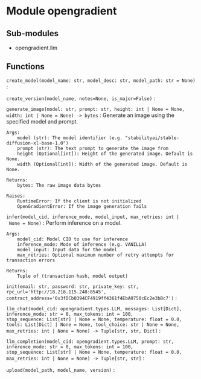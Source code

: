 Module opengradient
===================

Sub-modules
-----------
* opengradient.llm

Functions
---------

`create_model(model_name: str, model_desc: str, model_path: str = None)`
:   

`create_version(model_name, notes=None, is_major=False)`
:   

`generate_image(model: str, prompt: str, height: int | None = None, width: int | None = None) ‑> bytes`
:   Generate an image using the specified model and prompt.
    
    Args:
        model (str): The model identifier (e.g. "stabilityai/stable-diffusion-xl-base-1.0")
        prompt (str): The text prompt to generate the image from
        height (Optional[int]): Height of the generated image. Default is None.
        width (Optional[int]): Width of the generated image. Default is None.
    
    Returns:
        bytes: The raw image data bytes
    
    Raises:
        RuntimeError: If the client is not initialized
        OpenGradientError: If the image generation fails

`infer(model_cid, inference_mode, model_input, max_retries: int | None = None)`
:   Perform inference on a model.
    
    Args:
        model_cid: Model CID to use for inference
        inference_mode: Mode of inference (e.g. VANILLA)
        model_input: Input data for the model
        max_retries: Optional maximum number of retry attempts for transaction errors
    
    Returns:
        Tuple of (transaction hash, model output)

`init(email: str, password: str, private_key: str, rpc_url='http://18.218.115.248:8545', contract_address='0x3fDCb0394CF4919ff4361f4EbA0750cEc2e3bBc7')`
:   

`llm_chat(model_cid: opengradient.types.LLM, messages: List[Dict], inference_mode: str = 0, max_tokens: int = 100, stop_sequence: List[str] | None = None, temperature: float = 0.0, tools: List[Dict] | None = None, tool_choice: str | None = None, max_retries: int | None = None) ‑> Tuple[str, str, Dict]`
:   

`llm_completion(model_cid: opengradient.types.LLM, prompt: str, inference_mode: str = 0, max_tokens: int = 100, stop_sequence: List[str] | None = None, temperature: float = 0.0, max_retries: int | None = None) ‑> Tuple[str, str]`
:   

`upload(model_path, model_name, version)`
: